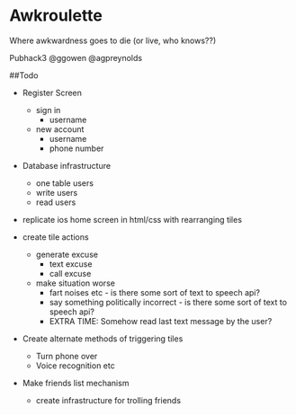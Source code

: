 Awkroulette
===========

Where awkwardness goes to die (or live, who knows??)

Pubhack3 @ggowen @agpreynolds

##Todo

- Register Screen 
	- sign in 
		- username
	- new account
		- username
		- phone number
- Database infrastructure
	- one table users
	- write users
	- read users
- replicate ios home screen in html/css with rearranging tiles

- create tile actions
	- generate excuse
		- text excuse
		- call excuse
	- make situation worse
		- fart noises etc - is there some sort of text to speech api?
		- say something politically incorrect - is there some sort of text to speech api?
		- EXTRA TIME: Somehow read last text message by the user?

- Create alternate methods of triggering tiles
	- Turn phone over
	- Voice recognition etc

- Make friends list mechanism
	- create infrastructure for trolling friends



